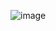 ![image](https://github.com/kamo4598/events-app/assets/30361973/ca44318a-33a7-495e-b08c-335b4c0b333b)
